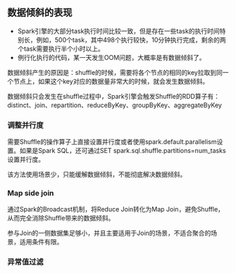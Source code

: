 ## 数据倾斜的表现
- Spark引擎的大部分task执行时间比较一致，但是存在一些task的执行时间特别长，例如，500个task，其中498个执行较快，10分钟执行完成，剩余的两个task需要执行半个小时以上。
- 例行化执行的代码，某一天发生OOM问题，大概率是有数据倾斜了。

数据倾斜产生的原因是：shuffle的时候，需要将各个节点的相同的key拉取到同一个节点上，如果这个key对应的数据量非常大的时候，就会发生数据倾斜。

数据倾斜只会发生在shuffle过程中，Spark引擎会触发Shuffle的RDD算子有：distinct、join、repartition、reduceByKey、groupByKey、aggregateByKey

### 调整并行度
需要Shuffle的操作算子上直接设置并行度或者使用spark.default.parallelism设置。如果是Spark SQL，还可通过SET spark.sql.shuffle.partitions=num_tasks设置并行度。

该方法使用场景少，只能缓解数据倾斜，不能彻底解决数据倾斜。

### Map side join

通过Spark的Broadcast机制，将Reduce Join转化为Map Join，避免Shuffle，从而完全消除Shuffle带来的数据倾斜。

参与Join的一侧数据集足够小，并且主要适用于Join的场景，不适合聚合的场景，适用条件有限。

### 异常值过滤

